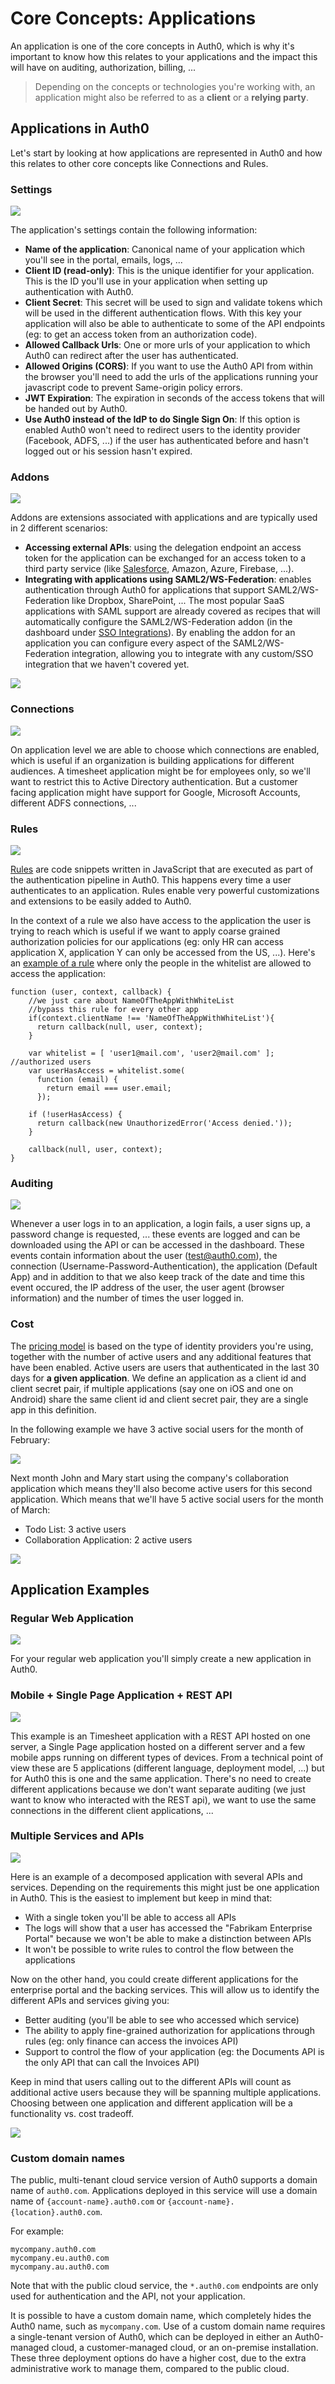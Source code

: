 # Core Concepts: Applications

An application is one of the core concepts in Auth0, which is why it's important to know how this relates to your applications and the impact this will have on auditing, authorization, billing, ...

> Depending on the concepts or technologies you're working with, an application might also be referred to as a **client** or a **relying party**.

## Applications in Auth0

Let's start by looking at how applications are represented in Auth0 and how this relates to other core concepts like Connections and Rules.

### Settings

![](/media/articles/applications/applications-callback-settings.png)

The application's settings contain the following information:

- **Name of the application**: Canonical name of your application which you'll see in the portal, emails, logs, ...
- **Client ID (read-only)**: This is the unique identifier for your application. This is the ID you'll use in your application when setting up authentication with Auth0.
- **Client Secret**: This secret will be used to sign and validate tokens which will be used in the different authentication flows. With this key your application will also be able to authenticate to some of the API endpoints (eg: to get an access token from an authorization code).
- **Allowed Callback Urls**: One or more urls of your application to which Auth0 can redirect after the user has authenticated.
- **Allowed Origins (CORS)**: If you want to use the Auth0 API from within the browser you'll need to add the urls of the applications running your javascript code to prevent Same-origin policy errors.
- **JWT Expiration**: The expiration in seconds of the access tokens that will be handed out by Auth0.
- **Use Auth0 instead of the IdP to do Single Sign On**: If this option is enabled Auth0 won't need to redirect users to the identity provider (Facebook, ADFS, ...) if the user has authenticated before and hasn't logged out or his session hasn't expired.

### Addons

![](/media/articles/applications/applications-addon-types.png)

Addons are extensions associated with applications and are typically used in 2 different scenarios:

* **Accessing external APIs**: using the delegation endpoint an access token for the application can be exchanged for an access token to a third party service (like [Salesforce](/server-apis/salesforce), Amazon, Azure, Firebase, ...).
* **Integrating with applications using SAML2/WS-Federation**: enables authentication through Auth0 for applications that support SAML2/WS-Federation like Dropbox, SharePoint, ... The most popular SaaS applications with SAML support are already covered as recipes that will automatically configure the SAML2/WS-Federation addon (in the dashboard under [SSO Integrations](${uiURL}/#/externalapps)). By enabling the addon for an application you can configure every aspect of the SAML2/WS-Federation integration, allowing you to integrate with any custom/SSO integration that we haven't covered yet.

![](/media/articles/applications/applications-sso-integrations-overview.png)

### Connections

![](/media/articles/applications/applications-connections-example.png)

On application level we are able to choose which connections are enabled, which is useful if an organization is building applications for different audiences. A timesheet application might be for employees only, so we'll want to restrict this to Active Directory authentication. But a customer facing application might have support for Google, Microsoft Accounts, different ADFS connections, ...

### Rules

![](//docs.google.com/drawings/d/16W_hTS_u2CeDFXkD2PlfituFl7b74EQ6HE_XYn3TdD0/pub?w=891&h=283)

[Rules](/rules) are code snippets written in JavaScript that are executed as part of the authentication pipeline in Auth0. This happens every time a user authenticates to an application. Rules enable very powerful customizations and extensions to be easily added to Auth0.

In the context of a rule we also have access to the application the user is trying to reach which is useful if we want to apply coarse grained authorization policies for our applications (eg: only HR can access application X, application Y can only be accessed from the US, ...). Here's an [example of a rule](https://github.com/auth0/rules/blob/master/rules/simple-user-whitelist-for-app.md) where only the people in the whitelist are allowed to access the application:

```
function (user, context, callback) {
    //we just care about NameOfTheAppWithWhiteList
    //bypass this rule for every other app
    if(context.clientName !== 'NameOfTheAppWithWhiteList'){
      return callback(null, user, context);
    }

    var whitelist = [ 'user1@mail.com', 'user2@mail.com' ]; //authorized users
    var userHasAccess = whitelist.some(
      function (email) {
        return email === user.email;
      });

    if (!userHasAccess) {
      return callback(new UnauthorizedError('Access denied.'));
    }

    callback(null, user, context);
}
```

### Auditing

![](/media/articles/applications/applications-logs-auditing.png)

Whenever a user logs in to an application, a login fails, a user signs up, a password change is requested, ... these events are logged and can be downloaded using the API or can be accessed in the dashboard. These events contain information about the user (test@auth0.com), the connection (Username-Password-Authentication), the application (Default App) and in addition to that we also keep track of the date and time this event occured, the IP address of the user, the user agent (browser information) and the number of times the user logged in.

### Cost

The [pricing model](https://auth0.com/pricing) is based on the type of identity providers you're using, together with the number of active users and any additional features that have been enabled. Active users are users that authenticated in the last 30 days for **a given application**. We define an application as a client id and client secret pair, if multiple applications (say one on iOS and one on Android) share the same client id and client secret pair, they are a single app in this definition.

In the following example we have 3 active social users for the month of February:

![](/media/articles/applications/applications-single-app-active-users.png)

Next month John and Mary start using the company's collaboration application which means they'll also become active users for this second application. Which means that we'll have 5 active social users for the month of March:

 * Todo List: 3 active users
 * Collaboration Application: 2 active users

![](/media/articles/applications/applications-multi-app-active-users.png)

## Application Examples

### Regular Web Application

![](/media/articles/applications/applications-traditional.png)

For your regular web application you'll simply create a new application in Auth0.

### Mobile + Single Page Application + REST API

![](/media/articles/applications/applications-multiple-single-logical.png)

This example is an Timesheet application with a REST API hosted on one server, a Single Page application hosted on a different server and a few mobile apps running on different types of devices. From a technical point of view these are 5 applications (different language, deployment model, ...) but for Auth0 this is one and the same application. There's no need to create different applications because we don't want separate auditing (we just want to know who interacted with the REST api), we want to use the same connections in the different client applications, ...

### Multiple Services and APIs

![](/media/articles/applications/applications-complex-same-app.png)

Here is an example of a decomposed application with several APIs and services. Depending on the requirements this might just be one application in Auth0. This is the easiest to implement but keep in mind that:

 * With a single token you'll be able to access all APIs
 * The logs will show that a user has accessed the "Fabrikam Enterprise Portal" because we won't be able to make a distinction between APIs
 * It won't be possible to write rules to control the flow between the applications

Now on the other hand, you could create different applications for the enterprise portal and the backing services. This will allow us to identify the different APIs and services giving you:

 * Better auditing (you'll be able to see who accessed which service)
 * The ability to apply fine-grained authorization for applications through rules (eg: only finance can access the invoices API)
 * Support to control the flow of your application (eg: the Documents API is the only API that can call the Invoices API)

Keep in mind that users calling out to the different APIs will count as additional active users because they will be spanning multiple applications. Choosing between one application and different application will be a functionality vs. cost tradeoff.

![](/media/articles/applications/applications-complex-different.png)

### Custom domain names

The public, multi-tenant cloud service version of Auth0 supports a domain name of `auth0.com`.  Applications deployed in this service will use a domain name of `{account-name}.auth0.com` or `{account-name}.{location}.auth0.com`.

For example:

```
mycompany.auth0.com
mycompany.eu.auth0.com 
mycompany.au.auth0.com
```

Note that with the public cloud service, the `*.auth0.com` endpoints are only used for authentication and the API, not your application.

It is possible to have a custom domain name, which completely hides the Auth0 name, such as `mycompany.com`.  Use of a custom domain name requires a single-tenant version of Auth0, which can be deployed in either an Auth0-managed cloud, a customer-managed cloud, or an on-premise installation.  These three deployment options do have a higher cost, due to the extra administrative work to manage them, compared to the public cloud.
